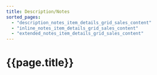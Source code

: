 ```yaml
---
title: Description/Notes
sorted_pages:
  - "description_notes_item_details_grid_sales_content"
  - "inline_notes_item_details_grid_sales_content"
  - "extended_notes_item_details_grid_sales_content"
---
```

# {{page.title}}
